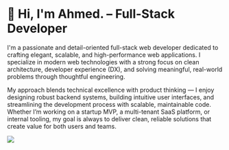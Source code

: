 # 👋 Hi, I'm Ahmed. – Full-Stack Developer

I'm a passionate and detail-oriented full-stack web developer dedicated to crafting elegant, scalable, and high-performance web applications. I specialize in modern web technologies with a strong focus on clean architecture, developer experience (DX), and solving meaningful, real-world problems through thoughtful engineering.

My approach blends technical excellence with product thinking — I enjoy designing robust backend systems, building intuitive user interfaces, and streamlining the development process with scalable, maintainable code. Whether I’m working on a startup MVP, a multi-tenant SaaS platform, or internal tooling, my goal is always to deliver clean, reliable solutions that create value for both users and teams.


<img src="https://skillicons.dev/icons?i=html,css,js,ts,react,nextjs,tailwind,nodejs,postgres,prisma,docker,githubactions,vercel,figma,postman,vscode,git" />
